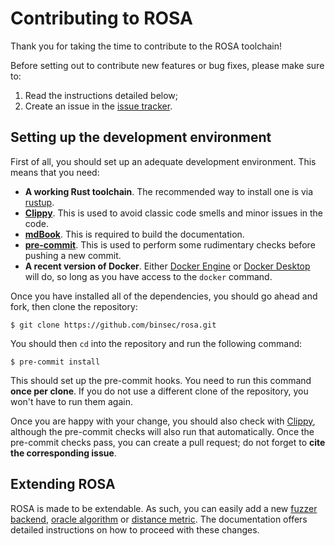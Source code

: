 # Contributing to ROSA

Thank you for taking the time to contribute to the ROSA toolchain!

Before setting out to contribute new features or bug fixes, please make sure to:

1. Read the instructions detailed below;
2. Create an issue in the [issue tracker](https://github.com/binsec/rosa/issues).

## Setting up the development environment

First of all, you should set up an adequate development environment. This means that you need:

- **A working Rust toolchain**. The recommended way to install one is via
  [rustup](https://rustup.rs/).
- **[Clippy](https://github.com/rust-lang/rust-clippy)**. This is used to avoid classic code smells
  and minor issues in the code.
- **[mdBook](https://github.com/rust-lang/mdBook)**. This is required to build the documentation.
- **[pre-commit](https://pre-commit.com/)**. This is used to perform some rudimentary checks before
  pushing a new commit.
- **A recent version of Docker**. Either [Docker Engine](https://docs.docker.com/engine/) or
  [Docker Desktop](https://docs.docker.com/desktop/) will do, so long as you have access to the
  `docker` command.

Once you have installed all of the dependencies, you should go ahead and fork, then clone the
repository:

```console
$ git clone https://github.com/binsec/rosa.git
```

You should then `cd` into the repository and run the following command:

```console
$ pre-commit install
```

This should set up the pre-commit hooks. You need to run this command **once per clone**. If you do
not use a different clone of the repository, you won't have to run them again.

Once you are happy with your change, you should also check with
[Clippy](https://github.com/rust-lang/rust-clippy), although the pre-commit checks will also run
that automatically. Once the pre-commit checks pass, you can create a pull request; do not forget to
**cite the corresponding issue**.

## Extending ROSA

ROSA is made to be extendable. As such, you can easily add a new
[fuzzer backend](./doc/src/extensions/fuzzers.md),
[oracle algorithm](./doc/src/extensions/oracle.md) or
[distance metric](./doc/src/extensions/distance_metrics.md). The documentation offers detailed
instructions on how to proceed with these changes.
